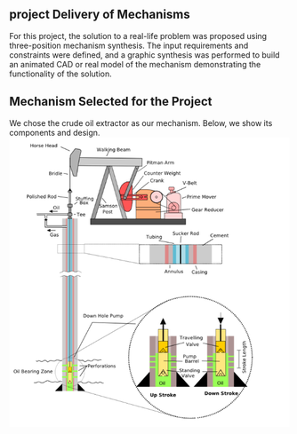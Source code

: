 ## project Delivery of Mechanisms
For this project, the solution to a real-life problem was proposed using three-position mechanism synthesis. The input requirements and constraints were defined, and a graphic synthesis was performed to build an animated CAD or real model of the mechanism demonstrating the functionality of the solution.
## Mechanism Selected for the Project
We chose the crude oil extractor as our mechanism. Below, we show its components and design. 
<img alt="A" src="assets/hh_1.png" />